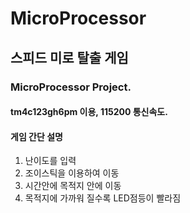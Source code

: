 # MicroProcessor
<h2>스피드 미로 탈출 게임</h2>
<h3>MicroProcessor Project.</h3>
<h4><b>tm4c123gh6pm</b> 이용, 115200 통신속도.</h4>
<h4>게임 간단 설명 </h4>
<ol>
    <li>난이도를 입력</li>
    <li>조이스틱을 이용하여 이동</li>
    <li>시간안에 목적지 안에 이동</li>
    <li>목적지에 가까워 질수록 LED점등이 빨라짐</li>
</ol>

